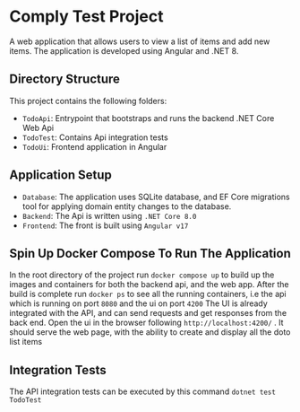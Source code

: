 # Comply Test Project
A web application that allows users to view a list of items and add new items. The application is developed using Angular and .NET 8.
 
## Directory Structure
 
This project contains the following folders:
- `TodoApi`: Entrypoint that bootstraps and runs the backend .NET Core Web Api
- `TodoTest`: Contains Api integration tests
- `TodoUi`: Frontend application in Angular
 
## Application Setup
 
- `Database`: The application uses SQLite database, and EF Core migrations tool for applying domain entity changes to the database.
- `Backend`: The Api is written using `.NET Core 8.0`
- `Frontend`: The front is built using `Angular v17`
 
## Spin Up Docker Compose To Run The Application
In the root directory of the project run `docker compose up` to build up the images and containers for both the backend api, and the web app.
After the build is complete run `docker ps` to see all the running containers, i.e the api which is running on port `8080` and the ui on port `4200`
The UI is already integrated with the API, and can send requests and get responses from the back end.
Open the ui in the browser following `http://localhost:4200/` . It should serve the web page, with the ability to create and display all the doto list items 
 
## Integration Tests
The API integration tests can be executed by this command `dotnet test TodoTest`